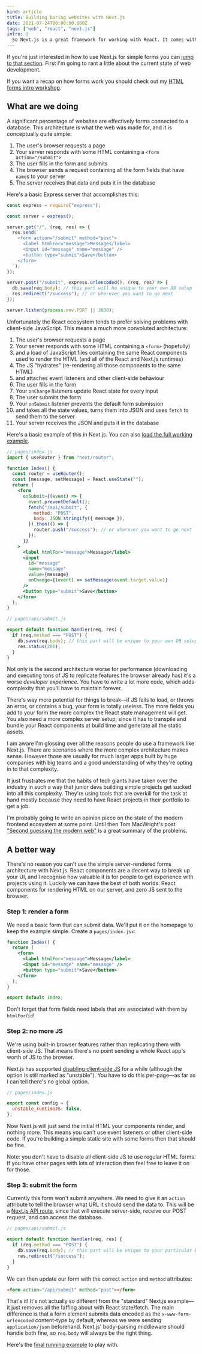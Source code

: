```yaml
---
kind: article
title: Building boring websites with Next.js
date: 2021-07-24T00:00:00.000Z
tags: ["web", "react", "next.js"]
intro: |
  So Next.js is a great framework for working with React. It comes with a bunch of stuff configured out of the box that you really don't want to worry about when you're starting a project. However it has inherited a major problem from the wider React ecosystem: it massively overcomplicates making what should be a simple bloody website.
---
```


If you're just interested in how to use Next.js for simple forms you can [jump to that section](#a-better-way). First I'm going to rant a little about the current state of web development.

If you want a recap on how forms work you should check out my [HTML forms intro workshop](https://learn.foundersandcoders.com/workshops/html-forms/).

## What are we doing

A significant percentage of websites are effectively forms connected to a database. This architecture is what the web was made for, and it is conceptually quite simple:

1. The user's browser requests a page
1. Your server responds with some HTML containing a `<form action="/submit">`
1. The user fills in the form and submits
1. The browser sends a request containing all the form fields that have `name`s to your server
1. The server receives that data and puts it in the database

Here's a basic Express server that accomplishes this:

```js
const express = require("express");

const server = express();

server.get("/", (req, res) => {
  res.send(`
    <form action="/submit" method="post">
      <label htmlFor="message">Message</label>
      <input id="message" name="message" />
      <button type="submit">Save</button>
    </form>
  `);
});

server.post("/submit", express.urlencoded(), (req, res) => {
  db.save(req.body); // this part will be unique to your own DB setup
  res.redirect("/success"); // or wherever you want to go next
});

server.listen(process.env.PORT || 3000);
```

Unfortunately the React ecosystem tends to prefer solving problems with client-side JavaScript. This means a much more convoluted architecture:

1. The user's browser requests a page
1. Your server responds with some HTML containing a `<form>` (hopefully)
1. and a load of JavaScript files containing the same React components used to render the HTML (and all of the React and Next.js runtimes)
1. The JS "hydrates" (re-rendering all those components to the same HTML)
1. and attaches event listeners and other client-side behaviour
1. The user fills in the form
1. Your `onChange` listeners update React state for every input
1. The user submits the form
1. Your `onSubmit` listener prevents the default form submission
1. and takes all the state values, turns them into JSON and uses `fetch` to send them to the server
1. Your server receives the JSON and puts it in the database

Here's a basic example of this in Next.js. You can also [load the full working example](https://stackblitz.com/edit/nextjs-7ei8fp?file=pages%2Findex.js).

```jsx
// pages/index.js
import { useRouter } from "next/router";

function Index() {
  const router = useRouter();
  const [message, setMessage] = React.useState("");
  return (
    <form
      onSubmit={(event) => {
        event.preventDefault();
        fetch("/api/submit", {
          method: "POST",
          body: JSON.stringify({ message }),
        }).then(() => {
          router.push("/success"); // or wherever you want to go next
        });
      }}
    >
      <label htmlFor="message">Message</label>
      <input
        id="message"
        name="message"
        value={message}
        onChange={(event) => setMessage(event.target.value)}
      />
      <button type="submit">Save</button>
    </form>
  );
}
```

```js
// pages/api/submit.js

export default function handler(req, res) {
  if (req.method === "POST") {
    db.save(req.body); // this part will be unique to your own DB setup
    res.status(201);
  }
}
```

Not only is the second architecture worse for performance (downloading and executing tons of JS to replicate features the browser already has) it's a worse _developer experience_. You have to write a lot more code, which adds complexity that you'll have to maintain forever.

There's way more potential for things to break—if JS fails to load, or throws an error, or contains a bug, your form is totally useless. The more fields you add to your form the more complex the React state management will get. You also need a more complex server setup, since it has to transpile and bundle your React components at build time and generate all the static assets.

I am aware I'm glossing over all the reasons people do use a framework like Next.js. There are scenarios where the more complex architecture makes sense. However those are usually for much larger apps built by huge companies with big teams and a good understanding of why they're opting in to that complexity.

It just frustrates me that the habits of tech giants have taken over the industry in such a way that junior devs building simple projects get sucked into all this complexity. They're using tools that are overkill for the task at hand mostly because they need to have React projects in their portfolio to get a job.

I'm probably going to write an opinion piece on the state of the modern frontend ecosystem at some point. Until then Tom MacWright's post ["Second guessing the modern web"](https://macwright.com/2020/05/10/spa-fatigue.html) is a great summary of the problems.

## A better way

There's no reason you can't use the simple server-rendered forms architecture with Next.js. React components are a decent way to break up your UI, and I recognise how valuable it is for people to get experience with projects using it. Luckily we can have the best of both worlds: React components for rendering HTML on our server, and zero JS sent to the browser.

### Step 1: render a form

We need a basic form that can submit data. We'll put it on the homepage to keep the example simple. Create a `pages/index.jsx`:

```jsx
function Index() {
  return (
    <form>
      <label htmlFor="message">Message</label>
      <input id="message" name="message" />
      <button type="submit">Save</button>
    </form>
  );
}

export default Index;
```

Don't forget that form fields need labels that are associated with them by `htmlFor`/`id`!

### Step 2: no more JS

We're using built-in browser features rather than replicating them with client-side JS. That means there's no point sending a whole React app's worth of JS to the browser.

Next.js has supported [disabling client-side JS](https://piccalil.li/quick-tip/disable-client-side-react-with-next-js/) for a while (although the option is still marked as "unstable"). You have to do this per-page—as far as I can tell there's no global option.

```js
// pages/index.js

export const config = {
  unstable_runtimeJS: false,
};
```

Now Next.js will just send the initial HTML your components render, and nothing more. This means you can't use event listeners or other client-side code. If you're building a simple static site with some forms then that should be fine.

Note: you don't have to disable all client-side JS to use regular HTML forms. If you have other pages with lots of interaction then feel free to leave it on for those.

### Step 3: submit the form

Currently this form won't submit anywhere. We need to give it an `action` attribute to tell the browser what URL it should send the data to. This will be a [Next.js API route](https://nextjs.org/docs/api-routes/introduction), since that will execute server-side, receive our POST request, and can access the database.

```js
// pages/api/submit.js

export default function handler(req, res) {
  if (req.method === "POST") {
    db.save(req.body); // this part will be unique to your particular DB setup
    res.redirect("/success");
  }
}
```

We can then update our form with the correct `action` and `method` attributes:

```html
<form action="/api/submit" method="post"></form>
```

That's it! It's not actually so different from the "standard" Next.js example—it just removes all the faffing about with React state/fetch. The main difference is that a form element submits data encoded as the `x-www-form-urlencoded` content-type by default, whereas we were sending `application/json` beforehand. Next.js' body-parsing middleware should handle both fine, so `req.body` will always be the right thing.

Here's the [final running example](https://stackblitz.com/edit/nextjs-pslvf9?file=pages%2Findex.js) to play with.
